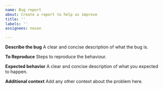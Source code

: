 ```yaml
---
name: Bug report
about: Create a report to help us improve
title: ''
labels: ''
assignees: nosan

---
```


**Describe the bug**
A clear and concise description of what the bug is.

**To Reproduce**
Steps to reproduce the behaviour.

**Expected behavior**
A clear and concise description of what you expected to happen.

**Additional context**
Add any other context about the problem here.
